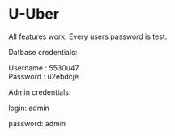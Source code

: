 # U-Uber

All features work. Every users password is test.


Datbase credentials:


Username : 5530u47	
Password : u2ebdcje

Admin credentials:

login: admin

password: admin


